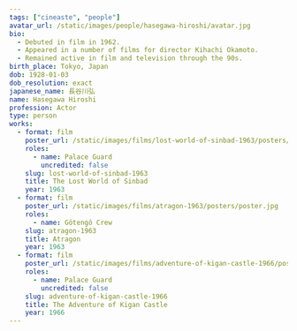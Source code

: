 ```yaml
---
tags: ["cineaste", "people"]
avatar_url: /static/images/people/hasegawa-hiroshi/avatar.jpg
bio:
  - Debuted in film in 1962.
  - Appeared in a number of films for director Kihachi Okamoto.
  - Remained active in film and television through the 90s.
birth_place: Tokyo, Japan
dob: 1928-01-03
dob_resolution: exact
japanese_name: 長谷川弘
name: Hasegawa Hiroshi
profession: Actor
type: person
works:
  - format: film
    poster_url: /static/images/films/lost-world-of-sinbad-1963/posters/poster.jpg
    roles:
      - name: Palace Guard
        uncredited: false
    slug: lost-world-of-sinbad-1963
    title: The Lost World of Sinbad
    year: 1963
  - format: film
    poster_url: /static/images/films/atragon-1963/posters/poster.jpg
    roles:
      - name: Gôtengô Crew
    slug: atragon-1963
    title: Atragon
    year: 1963
  - format: film
    poster_url: /static/images/films/adventure-of-kigan-castle-1966/posters/poster.jpg
    roles:
      - name: Palace Guard
        uncredited: false
    slug: adventure-of-kigan-castle-1966
    title: The Adventure of Kigan Castle
    year: 1966
---
```

